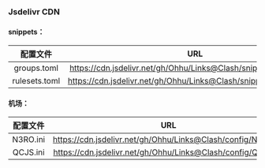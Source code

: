 ### Jsdelivr CDN

#### snippets：

|配置文件|URL|
|:--:|:--:|
|groups.toml|https://cdn.jsdelivr.net/gh/Ohhu/Links@Clash/snippets/groups.toml|
|rulesets.toml|https://cdn.jsdelivr.net/gh/Ohhu/Links@Clash/snippets/rulesets.toml|

#### 机场：

|配置文件|URL|
|:--:|:--:|
|N3RO.ini|https://cdn.jsdelivr.net/gh/Ohhu/Links@Clash/config/N3RO.ini|
|QCJS.ini|https://cdn.jsdelivr.net/gh/Ohhu/Links@Clash/config/QCJS.ini|
